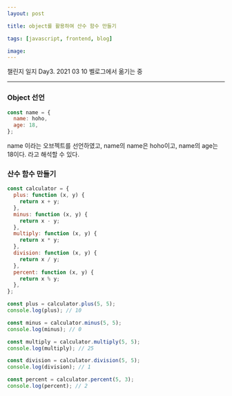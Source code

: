 ```yaml
---
layout: post

title: object를 활용하여 산수 함수 만들기

tags: [javascript, frontend, blog]

image:
---
```


챌린지 일지 Day3. 2021 03 10
벨로그에서 옮기는 중

---

### Object 선언

```javascript
const name = {
  name: hoho,
  age: 18,
};
```

name 이라는 오브젝트를 선언하였고, name의 name은 hoho이고, name의 age는 18이다.
라고 해석할 수 있다.

### 산수 함수 만들기

```javascript
const calculator = {
  plus: function (x, y) {
    return x + y;
  },
  minus: function (x, y) {
    return x - y;
  },
  multiply: function (x, y) {
    return x * y;
  },
  division: function (x, y) {
    return x / y;
  },
  percent: function (x, y) {
    return x % y;
  },
};

const plus = calculator.plus(5, 5);
console.log(plus); // 10

const minus = calculator.minus(5, 5);
console.log(minus); // 0

const multiply = calculator.multiply(5, 5);
console.log(multiply); // 25

const division = calculator.division(5, 5);
console.log(division); // 1

const percent = calculator.percent(5, 3);
console.log(percent); // 2
```
